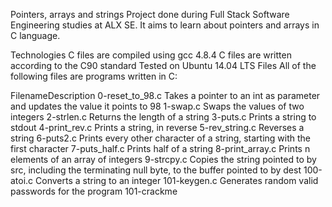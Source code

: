 Pointers, arrays and strings
Project done during Full Stack Software Engineering studies at ALX SE. It aims to learn about pointers and arrays in C language.

Technologies
C files are compiled using gcc 4.8.4
C files are written according to the C90 standard
Tested on Ubuntu 14.04 LTS
Files
All of the following files are programs written in C:

FilenameDescription
0-reset_to_98.c Takes a pointer to an int as parameter and updates the value it points to 98
1-swap.c Swaps the values of two integers
2-strlen.c Returns the length of a string
3-puts.c Prints a string to stdout
4-print_rev.c Prints a string, in reverse
5-rev_string.c Reverses a string
6-puts2.c Prints every other character of a string, starting with the first character
7-puts_half.c Prints half of a string
8-print_array.c Prints n elements of an array of integers
9-strcpy.c Copies the string pointed to by src, including the terminating null byte, to the buffer pointed to by dest
100-atoi.c Converts a string to an integer
101-keygen.c Generates random valid passwords for the program 101-crackme
